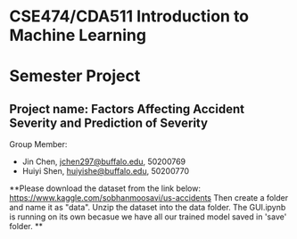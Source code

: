 # CSE474/CDA511 Introduction to Machine Learning
# Semester Project

## Project name: Factors Affecting Accident Severity and Prediction of Severity

Group Member: 
- Jin Chen,    jchen297@buffalo.edu, 50200769
- Huiyi Shen,  huiyishe@buffalo.edu, 50200770   

**Please download the dataset from the link below: 
https://www.kaggle.com/sobhanmoosavi/us-accidents
Then create a folder and name it as "data". Unzip the dataset into the data folder.
The GUI.ipynb is running on its own becasue we have all our trained model saved in 'save' folder. **
